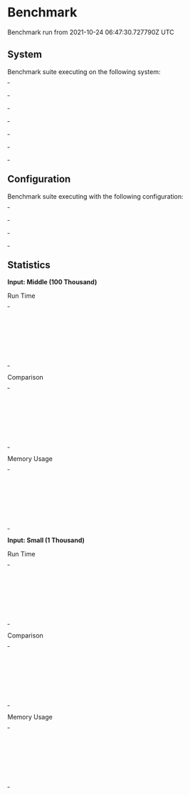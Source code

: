 # Benchmark

Benchmark run from 2021-10-24 06:47:30.727790Z UTC

## System

Benchmark suite executing on the following system:

<table style="width: 1%">
  <tr>
    <th style="width: 1%; white-space: nowrap">Operating System</th>
    <td>macOS</td>
  </tr><tr>
    <th style="white-space: nowrap">CPU Information</th>
    <td style="white-space: nowrap">Apple M1</td>
  </tr><tr>
    <th style="white-space: nowrap">Number of Available Cores</th>
    <td style="white-space: nowrap">8</td>
  </tr><tr>
    <th style="white-space: nowrap">Available Memory</th>
    <td style="white-space: nowrap">16 GB</td>
  </tr><tr>
    <th style="white-space: nowrap">Elixir Version</th>
    <td style="white-space: nowrap">1.12.2</td>
  </tr><tr>
    <th style="white-space: nowrap">Erlang Version</th>
    <td style="white-space: nowrap">24.1</td>
  </tr>
</table>

## Configuration

Benchmark suite executing with the following configuration:

<table style="width: 1%">
  <tr>
    <th style="width: 1%">:time</th>
    <td style="white-space: nowrap">5 s</td>
  </tr><tr>
    <th>:parallel</th>
    <td style="white-space: nowrap">4</td>
  </tr><tr>
    <th>:warmup</th>
    <td style="white-space: nowrap">2 s</td>
  </tr>
</table>

## Statistics




__Input: Middle (100 Thousand)__

Run Time

<table style="width: 1%">
  <tr>
    <th>Name</th>
    <th style="text-align: right">IPS</th>
    <th style="text-align: right">Average</th>
    <th style="text-align: right">Devitation</th>
    <th style="text-align: right">Median</th>
    <th style="text-align: right">99th&nbsp;%</th>
  </tr>

  <tr>
    <td style="white-space: nowrap">MapSet.put with existing member</td>
    <td style="white-space: nowrap; text-align: right">7.54 M</td>
    <td style="white-space: nowrap; text-align: right">0.133 &micro;s</td>
    <td style="white-space: nowrap; text-align: right">&plusmn;4026.01%</td>
    <td style="white-space: nowrap; text-align: right">0 &micro;s</td>
    <td style="white-space: nowrap; text-align: right">0.99 &micro;s</td>
  </tr>

  <tr>
    <td style="white-space: nowrap">MapSet.put with nonexisting member</td>
    <td style="white-space: nowrap; text-align: right">6.26 M</td>
    <td style="white-space: nowrap; text-align: right">0.160 &micro;s</td>
    <td style="white-space: nowrap; text-align: right">&plusmn;8139.83%</td>
    <td style="white-space: nowrap; text-align: right">0 &micro;s</td>
    <td style="white-space: nowrap; text-align: right">0.99 &micro;s</td>
  </tr>

  <tr>
    <td style="white-space: nowrap">IntSet.put with existing member</td>
    <td style="white-space: nowrap; text-align: right">0.167 M</td>
    <td style="white-space: nowrap; text-align: right">6.01 &micro;s</td>
    <td style="white-space: nowrap; text-align: right">&plusmn;28.19%</td>
    <td style="white-space: nowrap; text-align: right">5.99 &micro;s</td>
    <td style="white-space: nowrap; text-align: right">8.99 &micro;s</td>
  </tr>

  <tr>
    <td style="white-space: nowrap">IntSet.put with nonexisting member</td>
    <td style="white-space: nowrap; text-align: right">0.124 M</td>
    <td style="white-space: nowrap; text-align: right">8.05 &micro;s</td>
    <td style="white-space: nowrap; text-align: right">&plusmn;38.73%</td>
    <td style="white-space: nowrap; text-align: right">7.99 &micro;s</td>
    <td style="white-space: nowrap; text-align: right">11.99 &micro;s</td>
  </tr>

</table>


Comparison

<table style="width: 1%">
  <tr>
    <th>Name</th>
    <th style="text-align: right">IPS</th>
    <th style="text-align: right">Slower</th>
  <tr>
    <td style="white-space: nowrap">MapSet.put with existing member</td>
    <td style="white-space: nowrap;text-align: right">7.54 M</td>
    <td>&nbsp;</td>
  </tr>

  <tr>
    <td style="white-space: nowrap">MapSet.put with nonexisting member</td>
    <td style="white-space: nowrap; text-align: right">6.26 M</td>
    <td style="white-space: nowrap; text-align: right">1.2x</td>
  </tr>

  <tr>
    <td style="white-space: nowrap">IntSet.put with existing member</td>
    <td style="white-space: nowrap; text-align: right">0.167 M</td>
    <td style="white-space: nowrap; text-align: right">45.26x</td>
  </tr>

  <tr>
    <td style="white-space: nowrap">IntSet.put with nonexisting member</td>
    <td style="white-space: nowrap; text-align: right">0.124 M</td>
    <td style="white-space: nowrap; text-align: right">60.63x</td>
  </tr>

</table>



Memory Usage

<table style="width: 1%">
  <tr>
    <th>Name</th>
    <th style="text-align: right">Memory</th>
    <th style="text-align: right">Factor</th>
  </tr>
  <tr>
    <td style="white-space: nowrap">MapSet.put with existing member</td>
    <td style="white-space: nowrap">0 KB</td>
    <td>&nbsp;</td>
  </tr>
    <tr>
    <td style="white-space: nowrap">MapSet.put with nonexisting member</td>
    <td style="white-space: nowrap">0.29 KB</td>
    <td>&mdash;</td>
  </tr>
    <tr>
    <td style="white-space: nowrap">IntSet.put with existing member</td>
    <td style="white-space: nowrap">3.22 KB</td>
    <td>&mdash;</td>
  </tr>
    <tr>
    <td style="white-space: nowrap">IntSet.put with nonexisting member</td>
    <td style="white-space: nowrap">7.30 KB</td>
    <td>&mdash;</td>
  </tr>
</table>



__Input: Small (1 Thousand)__

Run Time

<table style="width: 1%">
  <tr>
    <th>Name</th>
    <th style="text-align: right">IPS</th>
    <th style="text-align: right">Average</th>
    <th style="text-align: right">Devitation</th>
    <th style="text-align: right">Median</th>
    <th style="text-align: right">99th&nbsp;%</th>
  </tr>

  <tr>
    <td style="white-space: nowrap">MapSet.put with existing member</td>
    <td style="white-space: nowrap; text-align: right">10.95 M</td>
    <td style="white-space: nowrap; text-align: right">91.35 ns</td>
    <td style="white-space: nowrap; text-align: right">&plusmn;5517.49%</td>
    <td style="white-space: nowrap; text-align: right">0 ns</td>
    <td style="white-space: nowrap; text-align: right">990 ns</td>
  </tr>

  <tr>
    <td style="white-space: nowrap">MapSet.put with nonexisting member</td>
    <td style="white-space: nowrap; text-align: right">7.97 M</td>
    <td style="white-space: nowrap; text-align: right">125.41 ns</td>
    <td style="white-space: nowrap; text-align: right">&plusmn;12660.78%</td>
    <td style="white-space: nowrap; text-align: right">0 ns</td>
    <td style="white-space: nowrap; text-align: right">990 ns</td>
  </tr>

  <tr>
    <td style="white-space: nowrap">IntSet.put with existing member</td>
    <td style="white-space: nowrap; text-align: right">3.05 M</td>
    <td style="white-space: nowrap; text-align: right">328.40 ns</td>
    <td style="white-space: nowrap; text-align: right">&plusmn;507.26%</td>
    <td style="white-space: nowrap; text-align: right">0 ns</td>
    <td style="white-space: nowrap; text-align: right">990 ns</td>
  </tr>

  <tr>
    <td style="white-space: nowrap">IntSet.put with nonexisting member</td>
    <td style="white-space: nowrap; text-align: right">2.84 M</td>
    <td style="white-space: nowrap; text-align: right">351.97 ns</td>
    <td style="white-space: nowrap; text-align: right">&plusmn;437.62%</td>
    <td style="white-space: nowrap; text-align: right">0 ns</td>
    <td style="white-space: nowrap; text-align: right">990 ns</td>
  </tr>

</table>


Comparison

<table style="width: 1%">
  <tr>
    <th>Name</th>
    <th style="text-align: right">IPS</th>
    <th style="text-align: right">Slower</th>
  <tr>
    <td style="white-space: nowrap">MapSet.put with existing member</td>
    <td style="white-space: nowrap;text-align: right">10.95 M</td>
    <td>&nbsp;</td>
  </tr>

  <tr>
    <td style="white-space: nowrap">MapSet.put with nonexisting member</td>
    <td style="white-space: nowrap; text-align: right">7.97 M</td>
    <td style="white-space: nowrap; text-align: right">1.37x</td>
  </tr>

  <tr>
    <td style="white-space: nowrap">IntSet.put with existing member</td>
    <td style="white-space: nowrap; text-align: right">3.05 M</td>
    <td style="white-space: nowrap; text-align: right">3.6x</td>
  </tr>

  <tr>
    <td style="white-space: nowrap">IntSet.put with nonexisting member</td>
    <td style="white-space: nowrap; text-align: right">2.84 M</td>
    <td style="white-space: nowrap; text-align: right">3.85x</td>
  </tr>

</table>



Memory Usage

<table style="width: 1%">
  <tr>
    <th>Name</th>
    <th style="text-align: right">Memory</th>
    <th style="text-align: right">Factor</th>
  </tr>
  <tr>
    <td style="white-space: nowrap">MapSet.put with existing member</td>
    <td style="white-space: nowrap">0 B</td>
    <td>&nbsp;</td>
  </tr>
    <tr>
    <td style="white-space: nowrap">MapSet.put with nonexisting member</td>
    <td style="white-space: nowrap">183.21 B</td>
    <td>&mdash;</td>
  </tr>
    <tr>
    <td style="white-space: nowrap">IntSet.put with existing member</td>
    <td style="white-space: nowrap">290.48 B</td>
    <td>&mdash;</td>
  </tr>
    <tr>
    <td style="white-space: nowrap">IntSet.put with nonexisting member</td>
    <td style="white-space: nowrap">287.77 B</td>
    <td>&mdash;</td>
  </tr>
</table>


